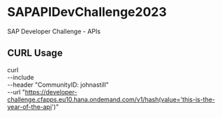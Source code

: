 # SAPAPIDevChallenge2023
SAP Developer Challenge - APIs 



## CURL Usage
curl \
  --include \
  --header "CommunityID: johnastill" \
  --url "https://developer-challenge.cfapps.eu10.hana.ondemand.com/v1/hash(value='this-is-the-year-of-the-api')"